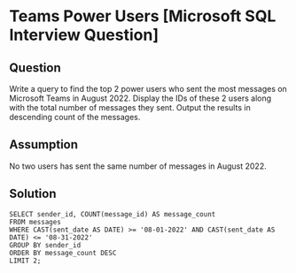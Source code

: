 # Teams Power Users [Microsoft SQL Interview Question]

## Question
Write a query to find the top 2 power users who sent the most messages on Microsoft Teams in August 2022. Display the IDs of these 2 users along with the total number of messages they sent. Output the results in descending count of the messages.

## Assumption
No two users has sent the same number of messages in August 2022.

## Solution
```
SELECT sender_id, COUNT(message_id) AS message_count 
FROM messages
WHERE CAST(sent_date AS DATE) >= '08-01-2022' AND CAST(sent_date AS DATE) <= '08-31-2022'
GROUP BY sender_id
ORDER BY message_count DESC
LIMIT 2;
```
